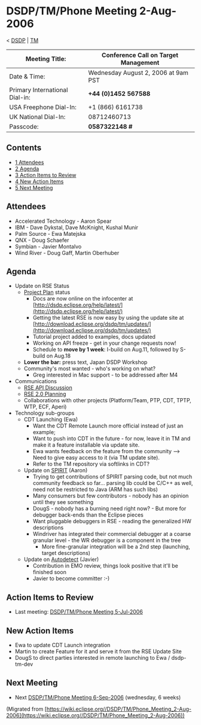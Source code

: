 

DSDP/TM/Phone Meeting 2-Aug-2006
================================

< [DSDP](https://wiki.eclipse.org/DSDP "DSDP")‎ | [TM](./TM "DSDP/TM")

| Meeting Title: | **Conference Call on Target Management** |
| --- | --- |
| Date & Time: | Wednesday August 2, 2006 at 9am PST |
| Primary International Dial-in: | **+44 (0)1452 567588** |
| USA Freephone Dial-In: | +1 (866) 6161738 |
| UK National Dial-In: | 08712460713 |
| Passcode: | **0587322148 #** |

Contents
--------

*   [1 Attendees](#Attendees)
*   [2 Agenda](#Agenda)
*   [3 Action Items to Review](#Action-Items-to-Review)
*   [4 New Action Items](#New-Action-Items)
*   [5 Next Meeting](#Next-Meeting)

Attendees
---------

*   Accelerated Technology - Aaron Spear
*   IBM - Dave Dykstal, Dave McKnight, Kushal Munir
*   Palm Source - Ewa Matejska
*   QNX - Doug Schaefer
*   Symbian - Javier Montalvo
*   Wind River - Doug Gaff, Martin Oberhuber

Agenda
------

*   Update on RSE Status
    *   [Project Plan](https://www.eclipse.org/dsdp/tm/development/plan.php) status
        *   Docs are now online on the infocenter at [http://dsdp.eclipse.org/help/latest/](http://dsdp.eclipse.org/help/latest/)
        *   Getting the latest RSE is now easy by using the update site at [http://download.eclipse.org/dsdp/tm/updates/](http://download.eclipse.org/dsdp/tm/updates/)
        *   Tutorial project added to examples, docs updated
        *   Working on API freeze - get in your change requests now!
        *   Schedule to **move by 1 week**: I-build on Aug.11, followed by S-build on Aug.18
    *   **Lower the bar:** press text, Japan DSDP Workshop
    *   Community's most wanted - who's working on what?
        *   Greg interested in Mac support - to be addressed after M4
*   Communications
    *   [RSE API Discussion](./RSE_API_Discussion "RSE API Discussion")
    *   [RSE 2.0 Planning](./RSE_2.0_Planning "RSE 2.0 Planning")
    *   Collaborations with other projects (Platform/Team, PTP, CDT, TPTP, WTP, ECF, Aperi)
*   Technology sub-groups
    *   CDT Launching (Ewa)
        *   Want the CDT Remote Launch more official instead of just an example;
        *   Want to push into CDT in the future - for now, leave it in TM and make it a feature installable via update site.
        *   Ewa wants feedback on the feature from the community --> Need to give easy access to it (via TM update site).
        *   Refer to the TM repository via softlinks in CDT?
    *   Update on [SPIRIT](./DD/Spirit "DSDP/DD/Spirit") (Aaron)
        *   Trying to get contributions of SPIRIT parsing code, but not much community feedback so far... parsing lib could be C/C++ as well, need not be restricted to Java (ARM has such libs)
        *   Many consumers but few contributors - nobody has an opinion until they see something
        *   DougS - nobody has a burning need right now? - But more for debugger back-ends than the Eclipse pieces
        *   Want pluggable debuggers in RSE - reading the generalized HW descriptions
        *   Windriver has integrated their commercial debugger at a coarse granular level - the WR debugger is a component in the tree
            *   More fine-granular integration will be a 2nd step (launching, target descriptions)
    *   Update on [Autodetect](./Autodetect "DSDP/TM/Autodetect") (Javier)
        *   Contribution in EMO review, things look positive that it'll be finished soon
        *   Javier to become committer :-)

Action Items to Review
----------------------

*   Last meeting: [DSDP/TM/Phone Meeting 5-Jul-2006](./Phone_Meeting_5-Jul-2006 "DSDP/TM/Phone Meeting 5-Jul-2006")

New Action Items
----------------

*   Ewa to update CDT Launch integration
*   Martin to create Feature for it and serve it from the RSE Update Site
*   DougS to direct parties interested in remote launching to Ewa / dsdp-tm-dev

Next Meeting
------------

*   Next [DSDP/TM/Phone Meeting 6-Sep-2006](./Phone_Meeting_6-Sep-2006 "DSDP/TM/Phone Meeting 6-Sep-2006") (wednesday, 6 weeks)


(Migrated from [https://wiki.eclipse.org//DSDP/TM/Phone_Meeting_2-Aug-2006](https://wiki.eclipse.org//DSDP/TM/Phone_Meeting_2-Aug-2006))
